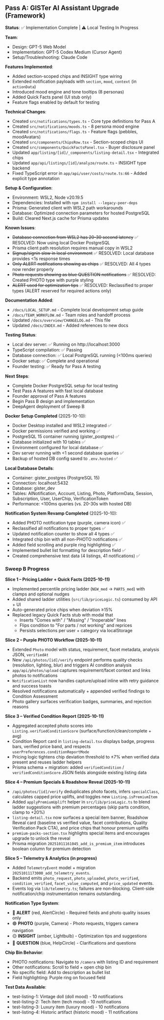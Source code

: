## Pass A: GISTer AI Assistant Upgrade (Framework)

**Status**: ✅ Implementation Complete | ⚠️ Local Testing In Progress

**Team**:
- Design: GPT-5 Web Model
- Implementation: GPT-5 Codex Medium (Cursor Agent)
- Setup/Troubleshooting: Claude Code

**Features Implemented**:
- Added section-scoped chips and INSIGHT type wiring
- Extended notification payloads with `section`, `mood`, `context` (in `actionData`)
- Introduced mood engine and tone tooltips (8 personas)
- Added Quick Facts panel (UI stub only)
- Feature flags enabled by default for testing

**Technical Changes**:
- Created `src/notifications/types.ts` - Core type definitions for Pass A
- Created `src/notifications/moods.ts` - 8 persona mood engine
- Created `src/notifications/flags.ts` - Feature flags (pebbles, moodAvatars)
- Created `src/components/ChipsRow.tsx` - Section-scoped chips UI
- Created `src/components/QuickFactsPanel.tsx` - Buyer disclosure panel
- Updated `app/listing/[id]/_components/listing-detail.tsx` - Integrated chips
- Updated `app/api/listings/[id]/analyze/route.ts` - INSIGHT type backend
- Fixed TypeScript error in `app/api/user/costs/route.ts:66` - Added explicit type annotation

**Setup & Configuration**:
- Environment: WSL2, Node v20.19.5
- Dependencies: Installed with `npm install --legacy-peer-deps`
- Prisma: Generated client with WSL2 path workarounds
- Database: Optimized connection parameters for hosted PostgreSQL
- Build: Cleared Next.js cache for Prisma updates

**Known Issues**:
- ~~Database connection from WSL2 has 20-30 second latency~~ ✅ RESOLVED: Now using local Docker PostgreSQL
- Prisma client path resolution requires manual copy in WSL2
- ~~Signup/signin slow in local environment~~ ✅ RESOLVED: Local database provides <1s response times
- ~~Only ALERT notifications showing as chips~~ ✅ RESOLVED: All 4 types now render properly
- ~~Photo requests showing as blue QUESTION notifications~~ ✅ RESOLVED: Created PHOTO type with purple styling
- ~~ALERT used for optimization tips~~ ✅ RESOLVED: Reclassified to proper types (ALERT reserved for required actions only)

**Documentation Added**:
- `/docs/LOCAL_SETUP.md` - Complete local development setup guide
- `/docs/TEAM_WORKFLOW.md` - Team roles and handoff process
- Updated `/docs/overview/CHANGELOG.md` - This file
- Updated `/docs/INDEX.md` - Added references to new docs

**Testing Status**:
- Local dev server: ✅ Running on http://localhost:3000
- TypeScript compilation: ✅ Passing
- Database connection: ✅ Local PostgreSQL running (<100ms queries)
- Docker setup: ✅ Complete and operational
- Founder testing: ✅ Ready for Pass A testing

**Next Steps**:
- Complete Docker PostgreSQL setup for local testing
- Test Pass A features with fast local database
- Founder approval of Pass A features
- Begin Pass B design and implementation
- DeepAgent deployment of Sweep B

**Docker Setup Completed** (2025-10-10):
- Docker Desktop installed and WSL2 integrated ✅
- Docker permissions verified and working ✅
- PostgreSQL 15 container running (gister_postgres) ✅
- Database initialized with 10 tables ✅
- Environment configured for local database ✅
- Dev server running with <1 second database queries ✅
- Backup of hosted DB config saved to `.env.hosted` ✅

**Local Database Details**:
- Container: gister_postgres (PostgreSQL 15)
- Connection: localhost:5432
- Database: gister_dev
- Tables: AINotification, Account, Listing, Photo, PlatformData, Session, Subscription, User, UserChip, VerificationToken
- Performance: <100ms queries (vs. 20-30s with hosted DB)

**Notification System Revamp Completed** (2025-10-10):
- Added PHOTO notification type (purple, camera icon) ✅
- Reclassified all notifications to proper types ✅
- Updated notification counter to show all 4 types ✅
- Integrated chip bin with all non-PHOTO notifications ✅
- Added field scrolling and purple ring highlighting ✅
- Implemented bullet list formatting for description field ✅
- Created comprehensive test data (4 listings, 41 notifications) ✅

### Sweep B Progress

**Slice 1 – Pricing Ladder + Quick Facts (2025-10-11)**
- Implemented percentile pricing ladder (`NEW_med` → `PARTS_med`) with clamps and optional nudges
- Added shared ladder utilities (`src/lib/priceLogic.ts`) consumed by API + UI
- Auto-generated price chips when deviation ≥15%
- Replaced legacy Quick Facts stub with modal that
  - Inserts "Comes with" / "Missing" / "Inoperable" lines
  - Flips condition to "For parts / not working" and reprices
  - Persists selections per user + category via localStorage

**Slice 2 – Purple PHOTO Workflow (2025-10-11)**
- Extended `Photo` model with status, requirement, facet metadata, analysis JSON, `verifiedAt`
- New `/api/photos/[id]/verify` endpoint performs quality checks (resolution, lighting, blur) and triggers AI condition analysis
- `app/api/photos/upload` captures requirement/facet context and links photos to notifications
- `NotificationList` now handles capture/upload inline with retry guidance and success toasts
- Resolved notifications automatically + appended verified findings to Condition Assessment
- Photo gallery surfaces verification badges, summaries, and rejection reasons

**Slice 3 – Verified Condition Report (2025-10-11)**
- Aggregated accepted photo scores into `Listing.verifiedConditionScore` (surface/function/clean/complete + avg)
- Condition Report card in `listing-detail.tsx` displays badge, progress bars, verified price band, and respects `userPreferences.conditionReportMode`
- Pricing logic tightens chip deviation threshold to ±7% when verified data present and reuses ladder helpers
- Prisma schema + migration: added `verifiedCondition` / `verifiedConditionScore` JSON fields alongside existing listing data

**Slice 4 – Premium Specials & Roadshow Reveal (2025-10-11)**
- `/api/photos/[id]/verify` deduplicates photo facets, infers `specialClass`, calculates capped price uplifts, and toggles new `Listing.isPremiumItem`
- Added `applyPremiumUplift` helper in `src/lib/priceLogic.ts` to blend ladder suggestions with premium percentages (skip parts condition, clamp to +20%)
- `listing-detail.tsx` now surfaces a special item banner, Roadshow Reveal card (baseline vs verified value, facet contributions, Quality Verification Pack CTA), and price chips that honour premium uplifts
- `premium-packs-section.tsx` highlights special items and encourages upgrade to unlock the reveal
- Prisma migration `20251011161045_add_is_premium_item` introduces boolean column for premium detection

**Slice 5 – Telemetry & Analytics (in progress)**
- Added `TelemetryEvent` model + migration `20251011173000_add_telemetry_events`.
- Backend emits `photo_request`, `photo_uploaded`, `photo_verified`, `condition_verified`, `facet_value_computed`, and `price_updated` events.
- Events log via `lib/telemetry.ts`; failures are non-blocking. Client-side notification/chip instrumentation remains outstanding.

**Notification Type System**:
- 🔴 **ALERT** (red, AlertCircle) - Required fields and photo quality issues only
- 🟣 **PHOTO** (purple, Camera) - Photo requests, triggers camera navigation
- 🟡 **INSIGHT** (amber, Lightbulb) - Optimization tips and suggestions
- 🔵 **QUESTION** (blue, HelpCircle) - Clarifications and questions

**Chip Bin Behavior**:
- PHOTO notifications: Navigate to `/camera` with listing ID and requirement
- Other notifications: Scroll to field + open chip bin
- No specific field: Add to description as bullet list
- Field highlighting: Purple ring on focused field

**Test Data Available**:
- test-listing-1: Vintage doll (doll mood) - 10 notifications
- test-listing-2: Tech item (tech mood) - 10 notifications
- test-listing-3: Luxury item (luxury mood) - 10 notifications
- test-listing-4: Historic artifact (historic mood) - 11 notifications

